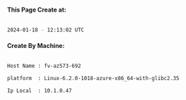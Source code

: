 
   
#### This Page Create at:

```bash

2024-01-18 - 12:13:02 UTC

```

#### Create By Machine:

```bash

Host Name : fv-az573-692

platform  : Linux-6.2.0-1018-azure-x86_64-with-glibc2.35

Ip Local  : 10.1.0.47

```

